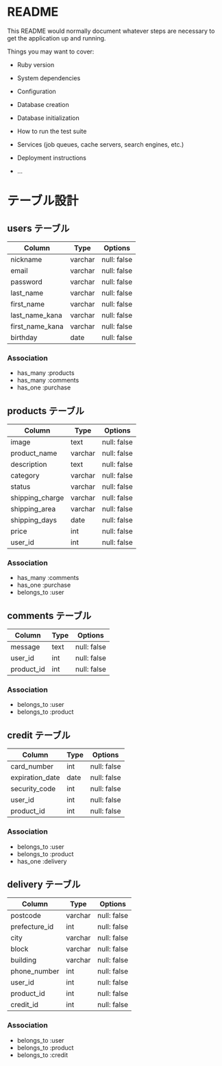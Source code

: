 # README

This README would normally document whatever steps are necessary to get the
application up and running.

Things you may want to cover:

* Ruby version

* System dependencies

* Configuration

* Database creation

* Database initialization

* How to run the test suite

* Services (job queues, cache servers, search engines, etc.)

* Deployment instructions

* ...

# テーブル設計

## users テーブル

| Column          | Type    | Options     |
| --------        | ------- | ----------- |
| nickname        | varchar | null: false |
| email           | varchar | null: false |
| password        | varchar | null: false |
| last_name       | varchar | null: false |
| first_name      | varchar | null: false |
| last_name_kana  | varchar | null: false |
| first_name_kana | varchar | null: false |
| birthday        | date    | null: false |

### Association

- has_many :products
- has_many :comments
- has_one :purchase

## products テーブル

| Column          | Type    | Options     |
| --------------- | ------- | ----------- |
| image           | text    | null: false |
| product_name    | varchar | null: false |
| description     | text    | null: false |
| category        | varchar | null: false |
| status          | varchar | null: false |
| shipping_charge | varchar | null: false |
| shipping_area   | varchar | null: false |
| shipping_days   | date    | null: false |
| price           | int     | null: false |
| user_id         | int     | null: false |

### Association

- has_many :comments
- has_one :purchase
- belongs_to :user

## comments テーブル

| Column     | Type | Options     |
| ---------- | ---- | ----------- |
| message    | text | null: false |
| user_id    | int  | null: false |
| product_id | int  | null: false |

### Association

- belongs_to :user
- belongs_to :product

## credit テーブル

| Column          | Type | Options     |
| --------------- | ---- | ----------- |
| card_number     | int  | null: false |
| expiration_date | date | null: false |
| security_code   | int  | null: false |
| user_id         | int  | null: false |
| product_id      | int  | null: false |

### Association

- belongs_to :user
- belongs_to :product
- has_one :delivery

## delivery テーブル

| Column        | Type    | Options     |
| ------------- | ------- | ----------- |
| postcode      | varchar | null: false |
| prefecture_id | int     | null: false |
| city          | varchar | null: false |
| block         | varchar | null: false |
| building      | varchar | null: false |
| phone_number  | int     | null: false |
| user_id       | int     | null: false |
| product_id    | int     | null: false |
| credit_id     | int     | null: false |

### Association

- belongs_to :user
- belongs_to :product
- belongs_to :credit